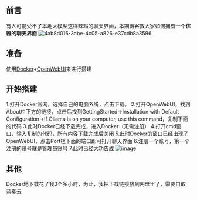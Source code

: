 ## 前言
有人可能受不了本地大模型这样辣鸡的聊天界面，本期博客教大家如何拥有一个**优雅的聊天界面**
![4ab8d016-3abe-4c05-a826-e37cdb8a3596](https://github.com/user-attachments/assets/e584e938-f8d2-404a-b582-df752bbd5460)
## 准备
使用[Docker](https://www.docker.com/)+[OpenWebUI](https://github.com/open-webui/docs)来进行搭建
## 开始搭建
1.打开Docker官网，选择自己的电脑系统，点击下载。
2.打开OpenWebUI，找到About栏下方的链接，点击后找到GettingStarted→Installation with Default Configuration→If Ollama is on your computer, use this command，复制下面的代码
3.此时Docker已经下载完成，进入Docker（无需注册）
4.打开cmd窗口，输入复制的代码，所有内容下载完成后关闭
5.此时Docker的窗口已经出现了OpenWebUI，点击Port栏下面的端口即可打开聊天界面
6.注册一个账号，第一个注册的账号就是管理员账号
7.此时已经大功告成
![image](https://github.com/user-attachments/assets/5f638dd8-6759-4b89-861a-d8d8a9ace711)
## 其他
Docker地下载花了我3个多小时，为此，我把下载链接放到网盘里了，需要自取
[蓝奏云](https://peterwu.lanzout.com/iv7nh262gohi)